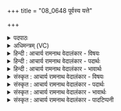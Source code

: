 +++
title = "08_0648 पूर्वस्य यत्ते"

+++
<details><summary>पदपाठः</summary>

पू꣡र्व꣢꣯स्य। यत्। ते꣣। अद्रिवः। अ। द्रिवः। अँशुः꣢। म꣡दा꣢꣯य। सु꣣म्ने꣢। आ। धे꣣हि। नः। वसो। पूर्तिः꣢। श꣣विष्ठ। शस्यते। व꣣शी꣢। हि। श꣣क्रः꣢। नू꣣न꣢म्। तत्। न꣡व्य꣢꣯म्। सं꣣न्य꣡से꣢। ६४८।
</details>

<details><summary>अधिमन्त्रम् (VC)</summary>

- इन्द्रः
- प्रजापतिः
- विराडनुष्टुप्
- गान्धारः
- 0
</details>

<details><summary>हिन्दी : आचार्य रामनाथ वेदालंकार - विषयः</summary>

संन्यासाश्रम में प्रवेश का अभिलाषी कह रहा है।
</details>

<details><summary>हिन्दी : आचार्य रामनाथ वेदालंकार - पदार्थः</summary>

पदार्थान्वय -  हे (अद्रिवः) मेघों के स्वामिन् अथवा धर्ममेघ समाधि में सहायक परमेश्वर ! (यत्) क्योंकि (पूर्वस्य) श्रेष्ठ (ते) आपकी (अंशुः) तेज की किरण (मदाय) आनन्द के लिए होती है, इस कारण, हे (वसो) निवासक ! (नः) हमें (सुम्ने) मोक्ष के आनन्द में (आ धेहि) स्थित करो। हे (शविष्ठ) बलिष्ठ परमात्मन् ! (पूर्तिः) आपसे उत्पन्न की हुई पूर्णता (शस्यते) सबसे प्रशंसा की जाती है। (शक्रः) सर्वशक्तिमान् आप (नूनम्) आज (वशी हि) मेरे वशकर्ता हो गये हो, (तत्) इसलिए, आपके वशवर्ती हुआ मैं (नव्यम्) नवीन प्रतीत होनेवाली पुत्रेषणा, वित्तैषणा, लोकैषणा रूप लौकिक चमक-दमक का (संन्यसे) परित्याग करता हूँ, परित्याग करके संन्यासाश्रम में प्रवेश करता हूँ और उस आश्रम में रहता हुआ (नव्यम्) स्तुति करने योग्य इन्द्र परमेश्वर को (संन्यसे) भली-भाँति हृदय में धारण करता हूँ, श्लेष से यह दूसरा अर्थ भी जानना चाहिए ॥८॥
</details>

<details><summary>हिन्दी : आचार्य रामनाथ वेदालंकार - भावार्थः</summary>

भावार्थ -  भोग-विलास देखने में ही रमणीय प्रतीत होते हैं। वे लोग धन्य हैं, जो उनका परित्याग करके, संन्यासाश्रम में प्रविष्ट होकर, निष्काम लोकसेवा के व्रत को स्वीकार कर ब्रह्म में लीन रहते हैं ॥८॥
</details>

<details><summary>संस्कृत : आचार्य रामनाथ वेदालंकार - विषयः</summary>

अथ संन्यासाश्रमं प्रविविक्षुराह।
</details>

<details><summary>संस्कृत : आचार्य रामनाथ वेदालंकार - पदार्थः</summary>

पदार्थान्वय -  हे (अद्रिवः) मेघानां स्वामिन् धर्ममेघसमाधौ सहायक वा परमेश्वर ! (यत्) यस्मात् (पूर्वस्य) श्रेष्ठस्य (ते) तव (अंशुः) तेजोरश्मिः (मदाय) आनन्दाय भवति, तस्मात्, हे (वसो) निवासक ! (नः) अस्मान् (सुम्ने) सुखे, मोक्षानन्दे (आ धेहि) आस्थापय। हे (शविष्ठ) बलिष्ठ परमात्मन् ! (पूर्तिः) त्वज्जनिता परिपूर्णता (शस्यते) सर्वैः प्रशस्यते। (शक्रः) सर्वशक्तिमान् त्वम् (नूनम्) अद्य (वशी हि) मम वशकर्ता किल सञ्जातः, (तत्) तस्मात् त्वद्वशवर्ती अहम् (नव्यम्) नूतनत्वेन आभासमानं पुत्रैषणावित्तैषणालोकैषणारूपं लौकिकचाकचक्यम् (संन्यसे१) परित्यजामि, परित्यज्य संन्यासाश्रमं प्रविशामीत्यर्थः। तत्र च (नव्यम्) स्तुत्यम् इन्द्रं परमेश्वरम् (संन्यसे) सम्यग् हृदि धारयामि इति द्वितीयोऽपि श्लेषमूलोऽर्थोऽध्यवसेयः। (संन्यसे) इत्यत्र हि योगात् ‘छन्दस्यनेकमपि साकाङ्क्षम्’ अ० ८।१।३५ इति निघातप्रतिषेधः। (अद्रिवः) अद्रिः मेघनाम। निघं० १।१० ॥८॥
</details>

<details><summary>संस्कृत : आचार्य रामनाथ वेदालंकार - भावार्थः</summary>

भावार्थ -  आपातरमणीयाः खलु भोगाः। धन्यास्ते ये तान् परिहृत्य संन्यासाश्रमं प्रविश्य निष्कामलोकसेवाव्रतमङ्गीकृत्य ब्रह्मणि लीना भवन्ति ॥८॥
</details>

<details><summary>संस्कृत : आचार्य रामनाथ वेदालंकार - पादटिप्पनी</summary>

टिप्पनी -   १. नव्यं नूतनं वलीपलितादिलक्षणेन पुराणत्वेन वर्जितं तमिन्द्रं त्वाम् नूनम् अवश्यम् संन्यसे अहं सम्यक् नितरां प्रक्षिपामि, अस्मिन्, कर्मणि हविषो भोक्तृत्वेन स्थापयामीत्यर्थः। यद्वा, हे इन्द्र, नव्यमिति क्रियाविशेषणम्, नूतनम् अन्यैरक्षतपूर्वं यथा भवति तथा नूनम् इदानीं संन्यसे अस्माभिः सेव्यसे, षण सम्भक्तौ, यकि रूपम्—इति सायणः।
</details>